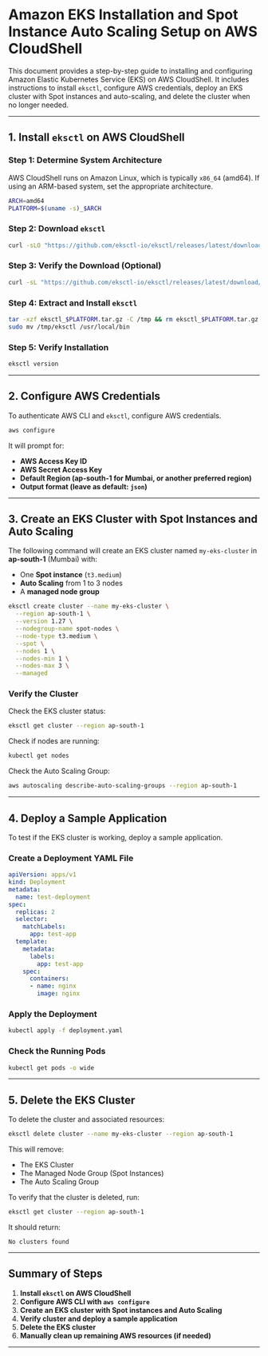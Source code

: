 # **Amazon EKS Installation and Spot Instance Auto Scaling Setup on AWS CloudShell**  

This document provides a step-by-step guide to installing and configuring Amazon Elastic Kubernetes Service (EKS) on AWS CloudShell. It includes instructions to install `eksctl`, configure AWS credentials, deploy an EKS cluster with Spot instances and auto-scaling, and delete the cluster when no longer needed.  

---

## **1. Install `eksctl` on AWS CloudShell**  

### **Step 1: Determine System Architecture**  
AWS CloudShell runs on Amazon Linux, which is typically `x86_64` (amd64). If using an ARM-based system, set the appropriate architecture.  

```sh
ARCH=amd64
PLATFORM=$(uname -s)_$ARCH
```

### **Step 2: Download `eksctl`**  
```sh
curl -sLO "https://github.com/eksctl-io/eksctl/releases/latest/download/eksctl_$PLATFORM.tar.gz"
```

### **Step 3: Verify the Download (Optional)**
```sh
curl -sL "https://github.com/eksctl-io/eksctl/releases/latest/download/eksctl_checksums.txt" | grep $PLATFORM | sha256sum --check
```

### **Step 4: Extract and Install `eksctl`**
```sh
tar -xzf eksctl_$PLATFORM.tar.gz -C /tmp && rm eksctl_$PLATFORM.tar.gz
sudo mv /tmp/eksctl /usr/local/bin
```

### **Step 5: Verify Installation**
```sh
eksctl version
```

---

## **2. Configure AWS Credentials**  

To authenticate AWS CLI and `eksctl`, configure AWS credentials.  

```sh
aws configure
```
It will prompt for:  
- **AWS Access Key ID**  
- **AWS Secret Access Key**  
- **Default Region (ap-south-1 for Mumbai, or another preferred region)**  
- **Output format (leave as default: `json`)**  

---

## **3. Create an EKS Cluster with Spot Instances and Auto Scaling**  

The following command will create an EKS cluster named `my-eks-cluster` in **ap-south-1** (Mumbai) with:  
- One **Spot instance** (`t3.medium`)  
- **Auto Scaling** from 1 to 3 nodes  
- A **managed node group**  

```sh
eksctl create cluster --name my-eks-cluster \
  --region ap-south-1 \
  --version 1.27 \
  --nodegroup-name spot-nodes \
  --node-type t3.medium \
  --spot \
  --nodes 1 \
  --nodes-min 1 \
  --nodes-max 3 \
  --managed
```

### **Verify the Cluster**
Check the EKS cluster status:  
```sh
eksctl get cluster --region ap-south-1
```

Check if nodes are running:  
```sh
kubectl get nodes
```

Check the Auto Scaling Group:  
```sh
aws autoscaling describe-auto-scaling-groups --region ap-south-1
```

---

## **4. Deploy a Sample Application**  

To test if the EKS cluster is working, deploy a sample application.  

### **Create a Deployment YAML File**
```yaml
apiVersion: apps/v1
kind: Deployment
metadata:
  name: test-deployment
spec:
  replicas: 2
  selector:
    matchLabels:
      app: test-app
  template:
    metadata:
      labels:
        app: test-app
    spec:
      containers:
      - name: nginx
        image: nginx
```

### **Apply the Deployment**
```sh
kubectl apply -f deployment.yaml
```

### **Check the Running Pods**
```sh
kubectl get pods -o wide
```

---

## **5. Delete the EKS Cluster**  

To delete the cluster and associated resources:  

```sh
eksctl delete cluster --name my-eks-cluster --region ap-south-1
```

This will remove:  
- The EKS Cluster  
- The Managed Node Group (Spot Instances)  
- The Auto Scaling Group  

To verify that the cluster is deleted, run:  
```sh
eksctl get cluster --region ap-south-1
```
It should return:  
```
No clusters found
```

---

## **Summary of Steps**
1. **Install `eksctl` on AWS CloudShell**  
2. **Configure AWS CLI with `aws configure`**  
3. **Create an EKS cluster with Spot instances and Auto Scaling**  
4. **Verify cluster and deploy a sample application**  
5. **Delete the EKS cluster**  
6. **Manually clean up remaining AWS resources (if needed)**  

---
